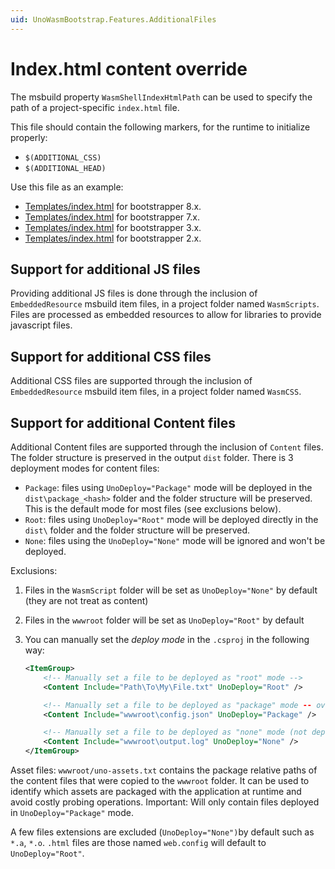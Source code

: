```yaml
---
uid: UnoWasmBootstrap.Features.AdditionalFiles
---
```


# Index.html content override

The msbuild property `WasmShellIndexHtmlPath` can be used to specify the path of a project-specific `index.html` file.

This file should contain the following markers, for the runtime to initialize properly:

- `$(ADDITIONAL_CSS)`
- `$(ADDITIONAL_HEAD)`

Use this file as an example:

- [Templates/index.html](https://github.com/unoplatform/Uno.Wasm.Bootstrap/blob/main/src/Uno.Wasm.Bootstrap/Templates/index.html) for bootstrapper 8.x.
- [Templates/index.html](https://github.com/unoplatform/Uno.Wasm.Bootstrap/blob/release/stable/7.0/src/Uno.Wasm.Bootstrap/Templates/index.html) for bootstrapper 7.x.
- [Templates/index.html](https://github.com/unoplatform/Uno.Wasm.Bootstrap/blob/release/stable/3.3/src/Uno.Wasm.Bootstrap/Templates/index.html) for bootstrapper 3.x.
- [Templates/index.html](https://github.com/unoplatform/Uno.Wasm.Bootstrap/blob/release/stable/2.1/src/Uno.Wasm.Bootstrap/Templates/index.html) for bootstrapper 2.x.

## Support for additional JS files

Providing additional JS files is done through the inclusion of `EmbeddedResource`  msbuild item  files, in a project folder named `WasmScripts`.
Files are processed as embedded resources to allow for libraries to provide javascript files.

## Support for additional CSS files

Additional CSS files are supported through the inclusion of `EmbeddedResource`  msbuild item files, in a project folder named `WasmCSS`.

## Support for additional Content files

Additional Content files are supported through the inclusion of `Content` files. The folder structure is preserved in the output `dist` folder. There is 3 deployment modes for content files:

- `Package`: files using `UnoDeploy="Package"` mode will be deployed in the `dist\package_<hash>` folder and the folder structure will be preserved. This is the default mode for most files (see exclusions below).
- `Root`: files using `UnoDeploy="Root"` mode will be deployed directly in the `dist\` folder and the folder structure will be preserved.
- `None`: files using the `UnoDeploy="None"` mode will be ignored and won't be deployed.

Exclusions:

1. Files in the `WasmScript` folder will be set as `UnoDeploy="None"` by default (they are not treat as content)

2. Files in the `wwwroot` folder will be set as `UnoDeploy="Root"` by default

3. You can manually set the _deploy mode_ in the `.csproj` in the following way:

   ```xml
   <ItemGroup>
       <!-- Manually set a file to be deployed as "root" mode -->
       <Content Include="Path\To\My\File.txt" UnoDeploy="Root" />
   
       <!-- Manually set a file to be deployed as "package" mode -- overriding the default "root" mode for wwwroot -->
       <Content Include="wwwroot\config.json" UnoDeploy="Package" />
   
       <!-- Manually set a file to be deployed as "none" mode (not deployed) -->
       <Content Include="wwwroot\output.log" UnoDeploy="None" />
   </ItemGroup>
   ```

Asset files: `wwwroot/uno-assets.txt` contains the package relative paths of the content files that were copied to the  `wwwroot` folder. It can be used to identify which assets are packaged with the application at runtime and avoid costly probing operations. Important: Will only contain files deployed in `UnoDeploy="Package"` mode.

A few files extensions are excluded (`UnoDeploy="None")`by default such as `*.a`, `*.o`. `.html` files are those named `web.config` will default to `UnoDeploy="Root"`.
